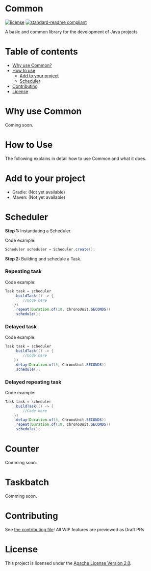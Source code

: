 # Common
[![license](https://img.shields.io/github/license/NatroxMC/Common?style=for-the-badge&color=b2204c)](../LICENSE)
[![standard-readme compliant](https://img.shields.io/badge/readme%20style-standard-brightgreen.svg?style=for-the-badge)](https://github.com/RichardLitt/standard-readme)

A basic and common library for the development of Java projects

# Table of contents
- [Why use Common?](#why-use-common)
- [How to use](#how-to-use)
  - [Add to your project](#add-to-your-project)
  - [Scheduler](#scheduler)
- [Contributing](#contributing)
- [License](#license)

# Why use Common

Coming soon.

# How to Use
The following explains in detail how to use Common and what it does.

# Add to your project
- Gradle: (Not yet available)
- Maven: (Not yet available)

# Scheduler

**Step 1:** Instantiating a Scheduler.

Code example:
```java
Scheduler scheduler = Scheduler.create();
```

**Step 2:** Building and schedule a Task.

### Repeating task

Code example:
```java
Task task = scheduler
    .buildTask(() -> {
        //Code here
    })
    .repeat(Duration.of(10, ChronoUnit.SECONDS))
    .schedule();
```

### Delayed task

Code example:
```java
Task task = scheduler
    .buildTask(() -> {
        //Code here
    })
    .delay(Duration.of(5, ChronoUnit.SECONDS))
    .schedule();
```
### Delayed repeating task

Code example:
```java
Task task = scheduler
    .buildTask(() -> {
        //Code here
    })
    .delay(Duration.of(5, ChronoUnit.SECONDS))
    .repeat(Duration.of(10, ChronoUnit.SECONDS))
    .schedule();
```

# Counter
Comming soon.

# Taskbatch
Comming soon.

# Contributing
See [the contributing file](CONTRIBUTING.md)!
All WIP features are previewed as Draft PRs

# License
This project is licensed under the [Apache License Version 2.0](../LICENSE).
